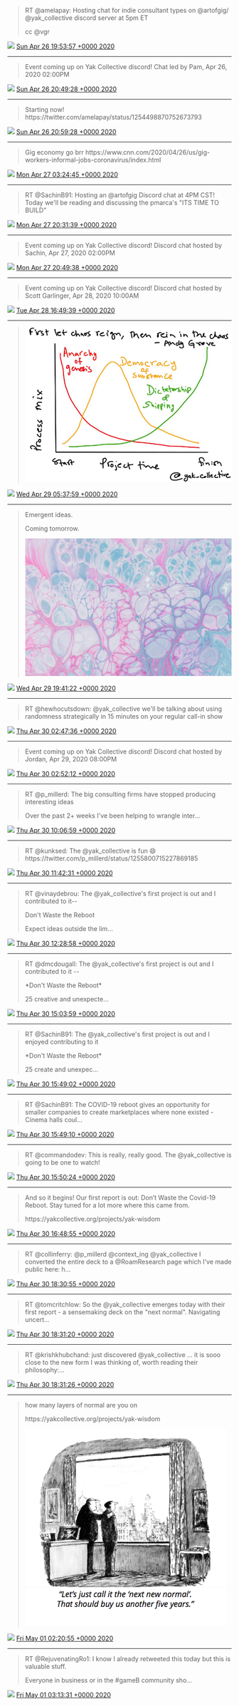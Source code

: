 > RT @amelapay: Hosting chat for indie consultant types on @artofgig/ @yak\_collective discord server at 5pm ET   
>   
> cc @vgr

<img src="../../media/tweet.ico" width="12" /> [Sun Apr 26 19:53:57 +0000 2020](https://twitter.com/yak_collective/status/1254498972166754305)

----

> Event coming up on Yak Collective discord\! Chat led by Pam, Apr 26, 2020 02:00PM

<img src="../../media/tweet.ico" width="12" /> [Sun Apr 26 20:49:28 +0000 2020](https://twitter.com/yak_collective/status/1254512944253227009)

----

> Starting now\! https://twitter\.com/amelapay/status/1254498870752673793

<img src="../../media/tweet.ico" width="12" /> [Sun Apr 26 20:59:28 +0000 2020](https://twitter.com/yak_collective/status/1254515461489737728)

----

> Gig economy go brr https://www\.cnn\.com/2020/04/26/us/gig\-workers\-informal\-jobs\-coronavirus/index\.html

<img src="../../media/tweet.ico" width="12" /> [Mon Apr 27 03:24:45 +0000 2020](https://twitter.com/yak_collective/status/1254612420959457281)

----

> RT @SachinB91: Hosting an @artofgig Discord chat at 4PM CST\! Today we'll be reading and discussing the pmarca's "ITS TIME TO BUILD"

<img src="../../media/tweet.ico" width="12" /> [Mon Apr 27 20:31:39 +0000 2020](https://twitter.com/yak_collective/status/1254870848160378886)

----

> Event coming up on Yak Collective discord\! Discord chat hosted by Sachin, Apr 27, 2020 02:00PM

<img src="../../media/tweet.ico" width="12" /> [Mon Apr 27 20:49:38 +0000 2020](https://twitter.com/yak_collective/status/1254875373172637697)

----

> Event coming up on Yak Collective discord\! Discord chat hosted by Scott Garlinger, Apr 28, 2020 10:00AM

<img src="../../media/tweet.ico" width="12" /> [Tue Apr 28 16:49:39 +0000 2020](https://twitter.com/yak_collective/status/1255177368852971520)

----

> ![](../../media/1255370726858776577-EWv5AhYWAAAVrdi.jpg)

<img src="../../media/tweet.ico" width="12" /> [Wed Apr 29 05:37:59 +0000 2020](https://twitter.com/yak_collective/status/1255370726858776577)

----

> Emergent ideas\.    
>   
> Coming tomorrow\. 
> 
> ![](../../media/1255582970393624576-EWy6AQvX0AIsegQ.jpg)

<img src="../../media/tweet.ico" width="12" /> [Wed Apr 29 19:41:22 +0000 2020](https://twitter.com/yak_collective/status/1255582970393624576)

----

> RT @hewhocutsdown: @yak\_collective we'll be talking about using randomness strategically in 15 minutes on your regular call\-in show

<img src="../../media/tweet.ico" width="12" /> [Thu Apr 30 02:47:36 +0000 2020](https://twitter.com/yak_collective/status/1255690234886598656)

----

> Event coming up on Yak Collective discord\! Discord chat hosted by Jordan, Apr 29, 2020 08:00PM

<img src="../../media/tweet.ico" width="12" /> [Thu Apr 30 02:52:12 +0000 2020](https://twitter.com/yak_collective/status/1255691395421085696)

----

> RT @p\_millerd: The big consulting firms have stopped producing interesting ideas  
>   
> Over the past 2\+ weeks I've been helping to wrangle inter…

<img src="../../media/tweet.ico" width="12" /> [Thu Apr 30 10:06:59 +0000 2020](https://twitter.com/yak_collective/status/1255800810597908481)

----

> RT @kunksed: The @yak\_collective is fun 😄 https://twitter\.com/p\_millerd/status/1255800715227869185

<img src="../../media/tweet.ico" width="12" /> [Thu Apr 30 11:42:31 +0000 2020](https://twitter.com/yak_collective/status/1255824852100972544)

----

> RT @vinaydebrou: The @yak\_collective's first project is out and I contributed to it\-\-  
>   
> Don't Waste the Reboot  
>   
> Expect ideas outside the lim…

<img src="../../media/tweet.ico" width="12" /> [Thu Apr 30 12:28:58 +0000 2020](https://twitter.com/yak_collective/status/1255836542091870210)

----

> RT @dmcdougall: The @yak\_collective's first project is out and I contributed to it \-\-  
>   
> \*Don't Waste the Reboot\*   
>   
> 25 creative and unexpecte…

<img src="../../media/tweet.ico" width="12" /> [Thu Apr 30 15:03:59 +0000 2020](https://twitter.com/yak_collective/status/1255875550901448704)

----

> RT @SachinB91: The @yak\_collective's first project is out and I enjoyed contributing to it  
>   
> \*Don't Waste the Reboot\*  
>   
> 25 create and unexpec…

<img src="../../media/tweet.ico" width="12" /> [Thu Apr 30 15:49:02 +0000 2020](https://twitter.com/yak_collective/status/1255886889543847936)

----

> RT @SachinB91: The COVID\-19 reboot gives an opportunity for smaller companies to create marketplaces where none existed \- Cinema halls coul…

<img src="../../media/tweet.ico" width="12" /> [Thu Apr 30 15:49:10 +0000 2020](https://twitter.com/yak_collective/status/1255886923459002371)

----

> RT @commandodev: This is really, really good\. The @yak\_collective is going to be one to watch\!

<img src="../../media/tweet.ico" width="12" /> [Thu Apr 30 15:50:24 +0000 2020](https://twitter.com/yak_collective/status/1255887233829105664)

----

> And so it begins\! Our first report is out: Don’t Waste the Covid\-19 Reboot\. Stay tuned for a lot more where this came from\.  
>   
> https://yakcollective\.org/projects/yak\-wisdom

<img src="../../media/tweet.ico" width="12" /> [Thu Apr 30 16:48:55 +0000 2020](https://twitter.com/yak_collective/status/1255901959543861249)

----

> RT @collinferry: @p\_millerd @context\_ing @yak\_collective I converted the entire deck to a @RoamResearch page which I've made public here: h…

<img src="../../media/tweet.ico" width="12" /> [Thu Apr 30 18:30:55 +0000 2020](https://twitter.com/yak_collective/status/1255927628743290886)

----

> RT @tomcritchlow: So the @yak\_collective emerges today with their first report \- a sensemaking deck on the "next normal"\. Navigating uncert…

<img src="../../media/tweet.ico" width="12" /> [Thu Apr 30 18:31:20 +0000 2020](https://twitter.com/yak_collective/status/1255927732506107904)

----

> RT @krishkhubchand: just discovered @yak\_collective \.\.\. it is sooo close to the new form I was thinking of, worth reading their philosophy:…

<img src="../../media/tweet.ico" width="12" /> [Thu Apr 30 18:31:26 +0000 2020](https://twitter.com/yak_collective/status/1255927757529395201)

----

> how many layers of normal are you on  
>   
> https://yakcollective\.org/projects/yak\-wisdom 
> 
> ![](../../media/1256045909126848512-EW5ex0YXsAMLY43.png)

<img src="../../media/tweet.ico" width="12" /> [Fri May 01 02:20:55 +0000 2020](https://twitter.com/yak_collective/status/1256045909126848512)

----

> RT @RejuvenatingRo1: I know I already retweeted this today but this is valuable stuff\.  
>   
> Everyone in business or in the \#gameB community sho…

<img src="../../media/tweet.ico" width="12" /> [Fri May 01 03:13:31 +0000 2020](https://twitter.com/yak_collective/status/1256059146824118272)
